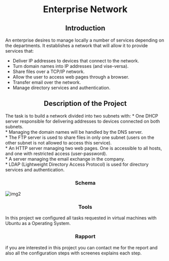 <h1 align="center"> Enterprise Network</h1>
<h2 align="center"> Introduction</h2>
  An enterprise desires to manage locally a number of services depending on the departments. It establishes a network that will allow it to provide services that:<br/>

 * Deliver IP addresses to devices that connect to the network.</br>
 * Turn domain names into IP addresses (and vise-versa).<br/>
 * Share files over a TCP/IP network.<br/>
 * Allow the user to access web pages through a browser.<br/>
 * Transfer email over the network.<br/>
 * Manage directory services and authentication.<br/>
  <h2 align="center"> Description of the Project</h2>
  The task is to build a network divided into two subnets with:
* One DHCP server responsible for delivering addresses to devices
connected on both subnets.<br/>
* Managing the domain names will be handled by the DNS server.<br/>
* The FTP server is used to share files in only one subnet (users on the
other subnet is not allowed to access this service).<br/>
* An HTTP server managing two web pages. One is accessible to all
hosts, and one with restricted access (user-password).<br/>
* A server managing the email exchange in the company.<br/>
* LDAP (Lightweight Directory Access Protocol) is used for directory services and authentication.<br/>
<h3 align="center">Schema</h3>

![img2](https://user-images.githubusercontent.com/85987778/155847990-1faa1729-0468-40d3-9804-f308dd406366.png)

<h3 align="center">Tools</h3>
In this project we configured all tasks requested in virtual machines with Ubuntu as a Operating System.
<h3 align="center">Rapport</h3>
if you are interested in this project you can contact me for the report and also all the configuration steps with screenes explains each step.
<achraf.rachid2001@gmail.com>

